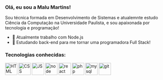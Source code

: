 ### Olá, eu sou a Malu Martins!

<p>Sou técnica formada em Desenvolvimento de Sistemas e atualemnte estudo Ciência da Computação na Universidade Paulista,
e sou apaixonada por tecnologia e programação!</p>

- 🔭 Atualmente trabalho com Node.js
- 🌱 Estudando back-end para me tornar uma programadora Full Stack!

<h3>Tecnologias conhecidas:</h3>
<div style="inline-block">
  <img alt="HTML" width="40" height="40" src="https://cdn.jsdelivr.net/gh/devicons/devicon/icons/html5/html5-original-wordmark.svg">
  <img alt="CSS" width="40" height="40" src="https://cdn.jsdelivr.net/gh/devicons/devicon/icons/css3/css3-original-wordmark.svg">
  <img alt="JS" width="40" height="40" src="https://cdn.jsdelivr.net/gh/devicons/devicon/icons/javascript/javascript-original.svg">
  <img alt="node" width="40" height="40" src="https://cdn.jsdelivr.net/gh/devicons/devicon/icons/nodejs/nodejs-original.svg">
  <img alt="react" width="40" height="40" src="https://cdn.jsdelivr.net/gh/devicons/devicon/icons/react/react-original-wordmark.svg">
  <img alt="php" width="40" height="40" src="https://cdn.jsdelivr.net/gh/devicons/devicon/icons/php/php-original.svg">
  <img alt="mysql" width="40" height="40" src="https://cdn.jsdelivr.net/gh/devicons/devicon/icons/mysql/mysql-original-wordmark.svg">
  <img alt="git" width="40" height="40" src="https://cdn.jsdelivr.net/gh/devicons/devicon/icons/git/git-original-wordmark.svg">
</div>

<!--
**MaluMartins/MaluMartins** is a ✨ _special_ ✨ repository because its `README.md` (this file) appears on your GitHub profile.

Here are some ideas to get you started:

- 🔭 I’m currently working on ...
- 🌱 I’m currently learning ...
- 👯 I’m looking to collaborate on ...
- 🤔 I’m looking for help with ...
- 💬 Ask me about ...
- 📫 How to reach me: ...
- 😄 Pronouns: ...
- ⚡ Fun fact: ...
-->
